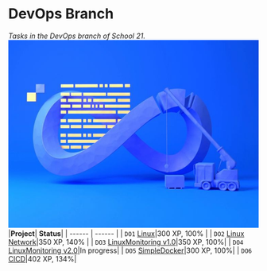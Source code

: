 # **DevOps Branch**

*Tasks in the DevOps branch of School 21.*
![KekOps](DevOps.jpg)
|**Project**| **Status**|
| ------ | ------ |
| `DO1` [Linux]()|300 XP, 100% |
| `DO2` [Linux Network]()|350 XP, 140% |
| `DO3` [LinuxMonitoring v1.0]()|350 XP, 100%|
| `DO4` [LinuxMonitoring v2.0]()|In progress|
| `DO5` [SimpleDocker]()|300 XP, 100%|
| `DO6` [CICD]()|402 XP, 134%|